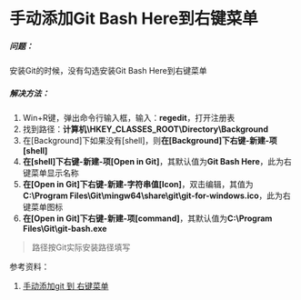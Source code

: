 # 手动添加Git Bash Here到右键菜单

##### 问题：

安装Git的时候，没有勾选安装Git Bash Here到右键菜单



##### 解决方法：

1. Win+R键，弹出命令行输入框，输入：**regedit**，打开注册表
2. 找到路径：**计算机\HKEY_CLASSES_ROOT\Directory\Background**
3. 在[Background]下如果没有[shell]，则**在[Background]下右键-新建-项[shell]**
4. **在[shell]下右键-新建-项[Open in Git]**，其默认值为**Git Bash Here**，此为右键菜单显示名称
5. **在[Open in Git]下右键-新建-字符串值[Icon]**，双击编辑，其值为**C:\Program Files\Git\mingw64\share\git\git-for-windows.ico**，此为右键菜单图标
6. **在[Open in Git]下右键-新建-项[command]**，其默认值为**C:\Program Files\Git\git-bash.exe**

> 路径按Git实际安装路径填写




参考资料：

1. [手动添加git 到 右键菜单](https://www.cnblogs.com/whm-blog/p/7525903.html)
